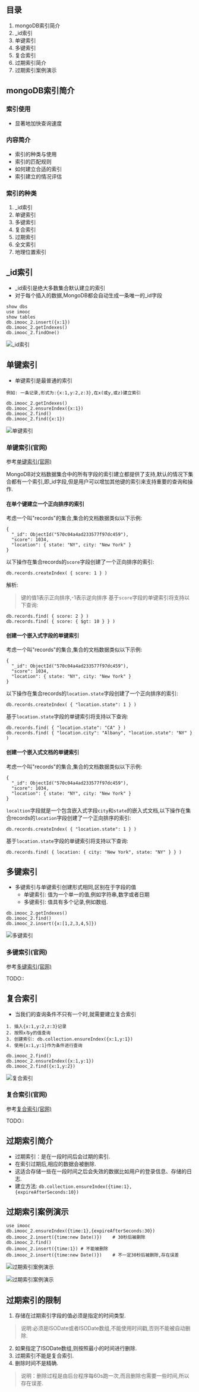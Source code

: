 ## 目录
1. mongoDB索引简介
2. _id索引
3. 单键索引
4. 多键索引
5. 复合索引
6. 过期索引简介
7. 过期索引案例演示

## mongoDB索引简介
### 索引使用
* 显著地加快查询速度
### 内容简介
* 索引的种类与使用
* 索引的匹配规则
* 如何建立合适的索引
* 索引建立的情况评估

### 索引的种类
1. _id索引
2. 单键索引
3. 多键索引
4. 复合索引
5. 过期索引
6. 全文索引
7. 地理位置索引

## _id索引
* _id索引是绝大多数集合默认建立的索引
* 对于每个插入的数据,MongoDB都会自动生成一条唯一的_id字段

```
show dbs
use imooc
show tables
db.imooc_2.insert({x:1})
db.imooc_2.getIndexes()
db.imooc_2.findOne()
```

![_id索引](https://github.com/gdufeZLYL/blog/blob/master/images/20180612132251.png)

## 单键索引
* 单键索引是最普通的索引

```
例如: 一条记录,形式为:{x:1,y:2,z:3},在x(或y,或z)建立索引
```

```
db.imooc_2.getIndexes()
db.imooc_2.ensureIndex({x:1})
db.imooc_2.find()
db.imooc_2.find({x:1})
```

![单键索引](https://github.com/gdufeZLYL/blog/blob/master/images/20180612133404.png)

### 单键索引(官网)
参考[单键索引(官网)](https://docs.mongodb.com/manual/core/index-single/)

MongoDB对文档数据集合中的所有字段的索引建立都提供了支持,默认的情况下集合都有一个索引,即_id字段,但是用户可以增加其他键的索引来支持重要的查询和操作.

#### 在单个键建立一个正向排序的索引
考虑一个叫"records"的集合,集合的文档数据类似以下示例:
```
{
  "_id": ObjectId("570c04a4ad233577f97dc459"),
  "score": 1034,
  "location": { state: "NY", city: "New York" }
}
```
以下操作在集合records的`score`字段创建了一个正向排序的索引:
```
db.records.createIndex( { score: 1 } )
```
解析:
> 键的值1表示正向排序,-1表示逆向排序
基于`score`字段的单键索引将支持以下查询:
```
db.records.find( { score: 2 } )
db.records.find( { score: { $gt: 10 } } )
```

#### 创建一个嵌入式字段的单键索引
考虑一个叫"records"的集合,集合的文档数据类似以下示例:
```
{
  "_id": ObjectId("570c04a4ad233577f97dc459"),
  "score": 1034,
  "location": { state: "NY", city: "New York" }
}
```
以下操作在集合records的`location.state`字段创建了一个正向排序的索引:
```
db.records.createIndex( { "location.state": 1 } )
```
基于`location.state`字段的单键索引将支持以下查询:
```
db.records.find( { "location.state": "CA" } )
db.records.find( { "location.city": "Albany", "location.state": "NY" } )
```
#### 创建一个嵌入式文档的单键索引
考虑一个叫"records"的集合,集合的文档数据类似以下示例:
```
{
  "_id": ObjectId("570c04a4ad233577f97dc459"),
  "score": 1034,
  "location": { state: "NY", city: "New York" }
}
```
`localtion`字段就是一个包含嵌入式字段`city`和`state`的嵌入式文档,以下操作在集合records的`location`字段创建了一个正向排序的索引:
```
db.records.createIndex( { "location.state": 1 } )
```
基于`location.state`字段的单键索引将支持以下查询:
```
db.records.find( { location: { city: "New York", state: "NY" } } )
```

## 多键索引
* 多键索引与单键索引创建形式相同,区别在于字段的值
    * 单键索引: 值为一个单一的值,例如字符串,数字或者日期
    * 多键索引: 值具有多个记录,例如数组.

```
db.imooc_2.getIndexes()
db.imooc_2.find()
db.imooc_2.insert({x:[1,2,3,4,5]})
```

![多键索引](https://github.com/gdufeZLYL/blog/blob/master/images/20180612135245.png)

### 多键索引(官网)
参考[多键索引(官网)](https://docs.mongodb.com/manual/core/index-multikey/)

TODO::

## 复合索引

* 当我们的查询条件不只有一个时,就需要建立复合索引
```
1. 插入{x:1,y:2,z:3}记录
2. 按照x与y的值查询
3. 创建索引: db.collection.ensureIndex({x:1,y:1})
4. 使用{x:1,y:1}作为条件进行查询
```

```
db.imooc_2.find()
db.imooc_2.ensureIndex({x:1,y:1})
db.imooc_2.find({x:1,y:2})
```

![复合索引](https://github.com/gdufeZLYL/blog/blob/master/images/20180612183806.png)

### 复合索引(官网)
参考[复合索引(官网)](https://docs.mongodb.com/manual/core/index-compound/)

TODO::

## 过期索引简介
* 过期索引：是在一段时间后会过期的索引.
* 在索引过期后,相应的数据会被删除.
* 这适合存储一些在一段时间之后会失效的数据比如用户的登录信息、存储的日志.
* 建立方法: `db.collection.ensureIndex({time:1},{expireAfterSeconds:10})`

## 过期索引案例演示

```
use imooc
db.imooc_2.ensureIndex({time:1},{expireAfterSeconds:30})
db.imooc_2.insert({time:new Date()})    # 30秒后被删除
db.imooc_2.find()
db.imooc_2.insert({time:1}) # 不能被删除
db.imooc_2.insert({time:new Date()})    # 不一定30秒后被删除,存在误差
```

![过期索引案例演示](https://github.com/gdufeZLYL/blog/blob/master/images/20180612190058.png)

![过期索引案例演示](https://github.com/gdufeZLYL/blog/blob/master/images/20180612190130.png)

## 过期索引的限制
1. 存储在过期索引字段的值必须是指定的时间类型.
> 说明:必须是ISODate或者ISODate数组,不能使用时间戳,否则不能被自动删除.

2. 如果指定了ISODate数组,则按照最小的时间进行删除.
3. 过期索引不能是复合索引.
4. 删除时间不是精确.
> 说明：删除过程是由后台程序每60s跑一次,而且删除也需要一些时间,所以存在误差.